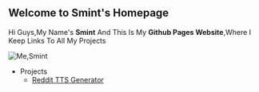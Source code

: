 ## Welcome to Smint's Homepage
Hi Guys,My Name's **Smint** And This Is My **Github Pages Website**,Where I Keep Links To All My Projects

![Me,Smint](https://octodex.github.com/images/inspectocat.png)

- Projects
  - [Reddit TTS Generator](https://smintgaming.github.io/RedditTTSGenerator/index.html)
